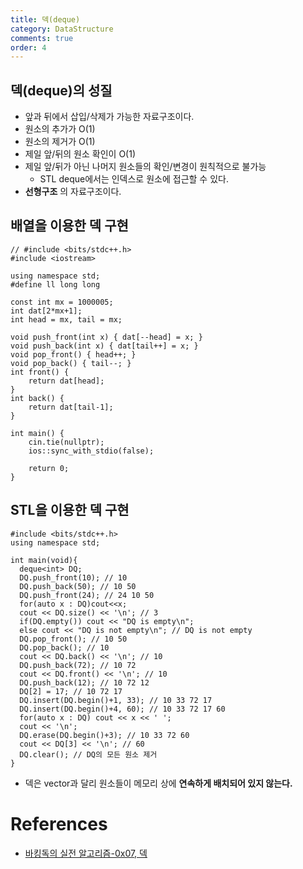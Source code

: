 ```yaml
---
title: 덱(deque)
category: DataStructure
comments: true
order: 4
---
```


## 덱(deque)의 성질
* 앞과 뒤에서 삽입/삭제가 가능한 자료구조이다.
* 원소의 추가가 O(1)
* 원소의 제거가 O(1)
* 제일 앞/뒤의 원소 확인이 O(1)
* 제일 앞/뒤가 아닌 나머지 원소들의 확인/변경이 원칙적으로 불가능
  + STL deque에서는 인덱스로 원소에 접근할 수 있다.
* __선형구조__ 의 자료구조이다.

## 배열을 이용한 덱 구현

```
// #include <bits/stdc++.h>
#include <iostream>

using namespace std;
#define ll long long

const int mx = 1000005;
int dat[2*mx+1];
int head = mx, tail = mx;

void push_front(int x) { dat[--head] = x; }
void push_back(int x) { dat[tail++] = x; }
void pop_front() { head++; }
void pop_back() { tail--; }
int front() {
    return dat[head];
}
int back() {
    return dat[tail-1];
}

int main() {
    cin.tie(nullptr);
    ios::sync_with_stdio(false);
    
    return 0;
}
```

## STL을 이용한 덱 구현

```
#include <bits/stdc++.h>
using namespace std;

int main(void){
  deque<int> DQ;
  DQ.push_front(10); // 10
  DQ.push_back(50); // 10 50
  DQ.push_front(24); // 24 10 50
  for(auto x : DQ)cout<<x;
  cout << DQ.size() << '\n'; // 3
  if(DQ.empty()) cout << "DQ is empty\n";
  else cout << "DQ is not empty\n"; // DQ is not empty
  DQ.pop_front(); // 10 50
  DQ.pop_back(); // 10
  cout << DQ.back() << '\n'; // 10
  DQ.push_back(72); // 10 72
  cout << DQ.front() << '\n'; // 10
  DQ.push_back(12); // 10 72 12
  DQ[2] = 17; // 10 72 17
  DQ.insert(DQ.begin()+1, 33); // 10 33 72 17
  DQ.insert(DQ.begin()+4, 60); // 10 33 72 17 60
  for(auto x : DQ) cout << x << ' ';
  cout << '\n';
  DQ.erase(DQ.begin()+3); // 10 33 72 60
  cout << DQ[3] << '\n'; // 60
  DQ.clear(); // DQ의 모든 원소 제거
}
```

* 덱은 vector과 달리 원소들이 메모리 상에 __연속하게 배치되어 있지 않는다.__

# References
* [바킹독의 실전 알고리즘-0x07, 덱](https://www.youtube.com/watch?v=0mEzJ4S1d8o)